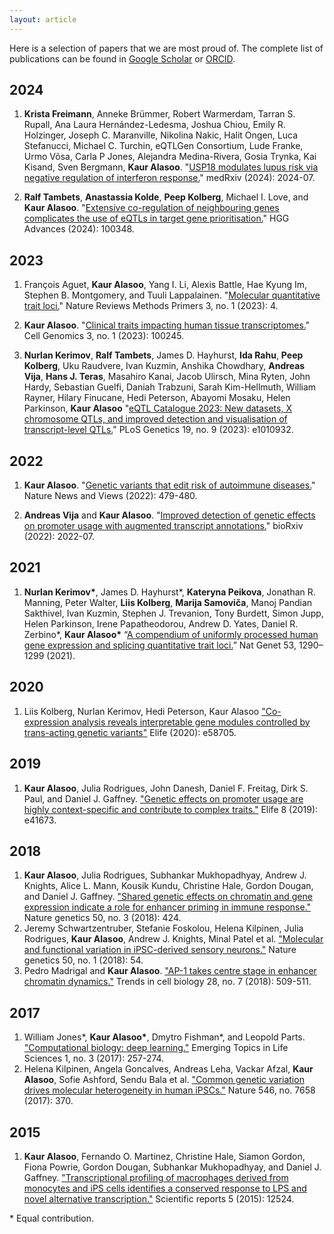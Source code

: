 ```yaml
---
layout: article
---
```


Here is a selection of papers that we are most proud of. The complete list of publications can be found in [Google Scholar](https://scholar.google.com/citations?user=9u4Kw3sAAAAJ&hl=en) or [ORCID](https://orcid.org/0000-0002-1761-8881).

## 2024
1. **Krista Freimann**, Anneke Brümmer, Robert Warmerdam, Tarran S. Rupall, Ana Laura Hernández-Ledesma, Joshua Chiou, Emily R. Holzinger, Joseph C. Maranville, Nikolina Nakic, Halit Ongen, Luca Stefanucci, Michael C. Turchin, eQTLGen Consortium, Lude Franke, Urmo Võsa, Carla P Jones, Alejandra Medina-Rivera, Gosia Trynka, Kai Kisand, Sven Bergmann, **Kaur Alasoo**. "[USP18 modulates lupus risk via negative regulation of interferon response.](https://doi.org/10.1101/2024.07.15.24310442)" medRxiv (2024): 2024-07.

1. **Ralf Tambets**, **Anastassia Kolde**, **Peep Kolberg**, Michael I. Love, and **Kaur Alasoo**. "[Extensive co-regulation of neighbouring genes complicates the use of eQTLs in target gene prioritisation.](https://doi.org/10.1016/j.xhgg.2024.100348)" HGG Advances (2024): 100348.

## 2023
1. François Aguet, **Kaur Alasoo**, Yang I. Li, Alexis Battle, Hae Kyung Im, Stephen B. Montgomery, and Tuuli Lappalainen. "[Molecular quantitative trait loci.](https://doi.org/10.1038/s43586-022-00188-6)" Nature Reviews Methods Primers 3, no. 1 (2023): 4.

1. **Kaur Alasoo**. "[Clinical traits impacting human tissue transcriptomes.](https://doi.org/10.1016/j.xgen.2022.100245)" Cell Genomics 3, no. 1 (2023): 100245.

1. **Nurlan Kerimov**, **Ralf Tambets**, James D. Hayhurst, **Ida Rahu**, **Peep Kolberg**, Uku Raudvere, Ivan Kuzmin, Anshika Chowdhary, **Andreas Vija**, **Hans J. Teras**, Masahiro Kanai, Jacob Ulirsch, Mina Ryten, John Hardy, Sebastian Guelfi, Daniah Trabzuni, Sarah Kim-Hellmuth, William Rayner, Hilary Finucane, Hedi Peterson, Abayomi Mosaku, Helen Parkinson, **Kaur Alasoo** "[eQTL Catalogue 2023: New datasets, X chromosome QTLs, and improved detection and visualisation of transcript-level QTLs.](https://doi.org/10.1371/journal.pgen.1010932)" PLoS Genetics 19, no. 9 (2023): e1010932.


## 2022
1. **Kaur Alasoo**. "[Genetic variants that edit risk of autoimmune diseases.](https://doi.org/10.1038/d41586-022-01641-y)" Nature News and Views (2022): 479-480.

1. **Andreas Vija** and **Kaur Alasoo**. "[Improved detection of genetic effects on promoter usage with augmented transcript annotations.](https://doi.org/10.1101/2022.07.12.499800)" bioRxiv (2022): 2022-07.

## 2021
1. **Nurlan Kerimov\***, James D. Hayhurst\*, **Kateryna Peikova**, Jonathan R. Manning, Peter Walter, **Liis Kolberg**, **Marija Samoviča**, Manoj Pandian Sakthivel, Ivan Kuzmin, Stephen J. Trevanion, Tony Burdett, Simon Jupp, Helen Parkinson, Irene Papatheodorou, Andrew D. Yates, Daniel R. Zerbino\*, **Kaur Alasoo\*** “[A compendium of uniformly processed human gene expression and splicing quantitative trait loci.](https://doi.org/10.1038/s41588-021-00924-w)” Nat Genet 53, 1290–1299 (2021).

## 2020
1. Liis Kolberg, Nurlan Kerimov, Hedi Peterson, Kaur Alasoo ["Co-expression analysis reveals interpretable gene modules controlled by trans-acting genetic variants"](https://doi.org/10.7554/eLife.58705) Elife (2020): e58705.

## 2019
1. **Kaur Alasoo**, Julia Rodrigues, John Danesh, Daniel F. Freitag, Dirk S. Paul, and Daniel J. Gaffney. ["Genetic effects on promoter usage are highly context-specific and contribute to complex traits."](https://doi.org/10.7554/eLife.41673.001) Elife 8 (2019): e41673.

## 2018
1. **Kaur Alasoo**, Julia Rodrigues, Subhankar Mukhopadhyay, Andrew J. Knights, Alice L. Mann, Kousik Kundu, Christine Hale, Gordon Dougan, and Daniel J. Gaffney. ["Shared genetic effects on chromatin and gene expression indicate a role for enhancer priming in immune response."](http://dx.doi.org/10.1038/s41588-018-0046-7) Nature genetics 50, no. 3 (2018): 424.
1. Jeremy Schwartzentruber, Stefanie Foskolou, Helena Kilpinen, Julia Rodrigues, **Kaur Alasoo**, Andrew J. Knights, Minal Patel et al. ["Molecular and functional variation in iPSC-derived sensory neurons."](http://dx.doi.org/10.1038/s41588-017-0005-8) Nature genetics 50, no. 1 (2018): 54.
1. Pedro Madrigal and **Kaur Alasoo**. ["AP-1 takes centre stage in enhancer chromatin dynamics."](https://doi.org/10.1016/j.tcb.2018.04.009) Trends in cell biology 28, no. 7 (2018): 509-511.

## 2017
1. William Jones\*, **Kaur Alasoo\***, Dmytro Fishman\*, and Leopold Parts. ["Computational biology: deep learning."](http://www.emergtoplifesci.org/content/1/3/257) Emerging Topics in Life Sciences 1, no. 3 (2017): 257-274.
1. Helena Kilpinen, Angela Goncalves, Andreas Leha, Vackar Afzal, **Kaur Alasoo**, Sofie Ashford, Sendu Bala et al. ["Common genetic variation drives molecular heterogeneity in human iPSCs."](https://www.nature.com/articles/nature22403) Nature 546, no. 7658 (2017): 370.

## 2015
1. **Kaur Alasoo**, Fernando O. Martinez, Christine Hale, Siamon Gordon, Fiona Powrie, Gordon Dougan, Subhankar Mukhopadhyay, and Daniel J. Gaffney. ["Transcriptional profiling of macrophages derived from monocytes and iPS cells identifies a conserved response to LPS and novel alternative transcription."](http://www.nature.com/articles/srep12524) Scientific reports 5 (2015): 12524.

\* Equal contribution.
